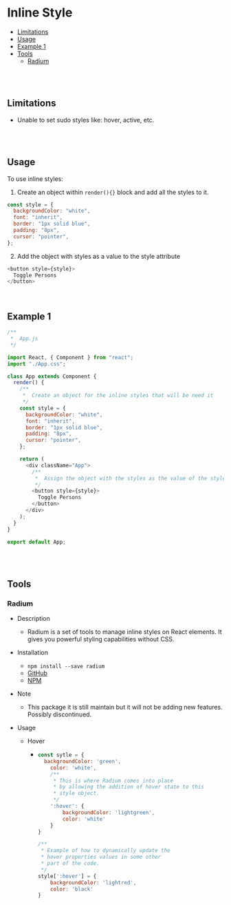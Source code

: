 # Inline Style

- [Limitations](#limitations)
- [Usage](#usage)
- [Example 1](#example-1)
- [Tools](#tools)
  * [Radium](#radium)

<br><br>

## Limitations

- Unable to set sudo styles like: hover, active, etc.

<br><br>

## Usage

To use inline styles:

1. Create an object within `render(){}` block and add all the styles to it.

```javascript
const style = {
  backgroundColor: "white",
  font: "inherit",
  border: "1px solid blue",
  padding: "8px",
  cursor: "pointer",
};
```

2. Add the object with styles as a value to the style attribute

```javascript
<button style={style}>
  Toggle Persons
</button>
```





<br>

## Example 1

```javascript
/**
 *  App.js
 */

import React, { Component } from "react";
import "./App.css";

class App extends Component {
  render() {
    /**
     *  Create an object for the inline styles that will be need it
     */
    const style = {
      backgroundColor: "white",
      font: "inherit",
      border: "1px solid blue",
      padding: "8px",
      cursor: "pointer",
    };

    return (
      <div className="App">
        /**
         *  Assign the object with the styles as the value of the style attribute
         */
        <button style={style}>
          Toggle Persons
        </button>
      </div>
    );
  }
}

export default App;
```



<br><br>



## Tools

### Radium

- Description
  
  - Radium is a set of tools to manage inline styles on React elements. It gives you powerful styling capabilities without CSS.
  
- Installation
  - `npm install --save radium`
  - [GitHub](https://github.com/formidablelabs/radium)
  - [NPM](https://www.npmjs.com/package/radium)
  
- Note
  
  - This package it is still maintain but it will not be adding new features.  Possibly discontinued.
  
- Usage

  - Hover

    - ```javascript
      const sytle = {
      	backgroundColor: 'green',
          color: 'white',
          /** 
           * This is where Radium comes into place 
           * by allowing the addition of hover state to this 
           * style object.
           */
          ':hover': {
              backgroundColor: 'lightgreen',
              color: 'white'
          }
      }
      
      /** 
       * Example of how to dynamically update the 
       * hover properties values in some other
       * part of the code.
       */
      style[':hover'] = {
          backgroundColor: 'lightred',
          color: 'black'
      }
      ```

      

